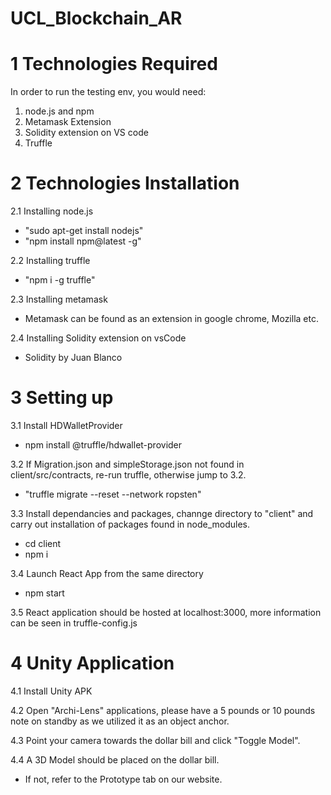 # UCL_Blockchain_AR
# 1 Technologies Required
In order to run the testing env, you would need:  
1. node.js and npm  
2. Metamask Extension  
3. Solidity extension on VS code  
4. Truffle  

# 2 Technologies Installation
2.1 Installing node.js   
- "sudo apt-get install nodejs"  
- "npm install npm@latest -g"  

2.2 Installing truffle   
- "npm i -g truffle"  
  
2.3 Installing metamask  
- Metamask can be found as an extension in google chrome, Mozilla etc.  
  
2.4 Installing Solidity extension on vsCode  
- Solidity by Juan Blanco  
  
# 3 Setting up  
3.1 Install HDWalletProvider
- npm install @truffle/hdwallet-provider

3.2 If Migration.json and simpleStorage.json not found in client/src/contracts, re-run truffle, otherwise jump to 3.2.  
- "truffle migrate --reset --network ropsten"  

3.3 Install dependancies and packages, channge directory to "client" and carry out installation of packages found in node_modules.  
- cd client  
- npm i  

3.4 Launch React App from the same directory   
- npm start    

3.5 React application should be hosted at localhost:3000, more information can be seen in truffle-config.js  

# 4 Unity Application 
4.1 Install Unity APK 

4.2 Open "Archi-Lens" applications, please have a 5 pounds or 10 pounds note on standby as we utilized it as an object anchor.

4.3 Point your camera towards the dollar bill and click "Toggle Model". 

4.4 A 3D Model should be placed on the dollar bill. 
- If not, refer to the Prototype tab on our website.
